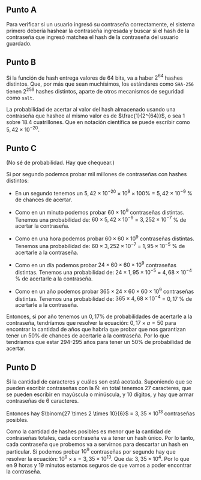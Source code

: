 ## Punto A 
Para verificar si un usuario ingresó su contraseña correctamente, el sistema primero debería hashear la contraseña ingresada y buscar si el hash de la contraseña que ingresó matchea el hash de la contraseña del usuario guardado. 

## Punto B
Si la función de hash entrega valores de 64 bits, va a haber $2^{64}$ hashes distintos. Que, por más que sean muchísimos, los estándares como `SHA-256` tienen $2^{256}$ hashes distintos, aparte de otros mecanismos de seguridad como `salt`. 

La probabilidad de acertar al valor del hash almacenado usando una contraseña que hashee al mismo valor es de $\frac{1}{2^{64}}$, o sea 1 sobre 18.4 cuatrillones. Que en notación científica se puede escribir como $5,42 \times 10^{-20}$.

## Punto C
(No sé de probabilidad. Hay que chequear.)

Si por segundo podemos probar mil millones de contraseñas con hashes distintos: 

- En un segundo tenemos un $5,42 \times 10^{-20} \times 10^{9} \times 100$% = $5,42 \times 10^{-9}$ % de chances de acertar. 

- Como en un minuto podemos probar $60 \times 10^{9}$ contraseñas distintas. Tenemos una probabilidad de: $60 \times 5,42 \times 10^{-9}$ = $3,252 \times 10^{-7}$ % de acertar la contraseña. 

- Como en una hora podemos probar $60 \times 60 \times 10^{9}$ contraseñas distintas. Tenemos una probabilidad de: $60 \times 3,252 \times 10^{-7}$ = $1,95 \times 10^{-5}$ % de acertarle a la contraseña.

- Como en un día podemos probar $24 \times 60 \times 60 \times 10^{9}$ contraseñas distintas. Tenemos una probabilidad de: $24 \times 1,95 \times 10^{-5}$ = $4,68 \times 10^{-4}$ % de acertarle a la contraseña. 

- Como en un año podemos probar $365 \times 24 \times 60 \times 60 \times 10^{9}$ contraseñas distintas. Tenemos una probabilidad de: $365 \times 4,68 \times 10^{-4}$ = $0,17$ % de acertarle a la contraseña. 

Entonces, si por año tenemos un $0,17$% de probabilidades de acertarle a la contraseña, tendríamos que resolver la ecuación: $0,17 \times a = 50$ para encontrar la cantidad de años que habría que probar que nos garantizan tener un 50% de chances de acertarle a la contraseña. Por lo que tendríamos que estar 294-295 años para tener un 50% de probabilidad de acertar. 

## Punto D
Si la cantidad de caracteres y cuáles son está acotada. Suponiendo que se pueden escribir contraseñas con la Ñ: en total tenemos 27 caracteres, que se pueden escribir en mayúscula o minúscula, y 10 dígitos, y hay que armar contraseñas de 6 caracteres. 

Entonces hay $\binom{27 \times 2 \times 10}{6}$ = $3,35 \times 10^{13}$ contraseñas posibles. 

Como la cantidad de hashes posibles es menor que la cantidad de contraseñas totales, cada contraseña va a tener un hash único. Por lo tanto, cada contraseña que probemos va a servirnos para descartar un hash en particular. Si podemos probar $10^{9}$ contraseñas por segundo hay que resolver la ecuación: $10^{9} \times s = 3,35 \times 10^{13}$. Que da: $3,35 \times 10^{4}$. Por lo que en 9 horas y 19 minutos estamos seguros de que vamos a poder encontrar la contraseña.
